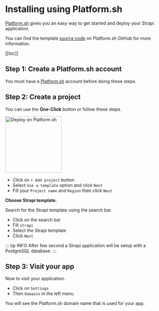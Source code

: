 # Installing using Platform.sh

[Platform.sh](https://platform.sh/) gives you an easy way to get started and deploy your Strapi application.

You can find the template [source code](https://github.com/platformsh-templates/strapi#customizations) on Platform.sh GitHub for more information.

[[toc]]

## Step 1: Create a Platform.sh account

You must have a [Platform.sh](https://console.platform.sh/) account before doing these steps.

## Step 2: Create a project

You can use the **One-Click** button or follow these steps.

<a href="https://console.platform.sh/projects/create-project?template=https://raw.githubusercontent.com/platformsh/template-builder/master/templates/strapi/.platform.template.yaml&utm_content=strapi&utm_source=github&utm_medium=button&utm_campaign=deploy_on_platform">
    <img src="https://platform.sh/images/deploy/lg-blue.svg" alt="Deploy on Platform.sh" width="180px" />
</a>

- Click on `+ Add project` button
- Select `Use a template` option and click `Next`
- Fill your `Project name` and `Region` then click `Next`

**Choose Strapi template.**

Search for the Strapi template using the search bar.

- Click on the search bar
- Fill `strapi`
- Select the Strapi template
- Click `Next`

::: tip INFO
After few second a Strapi application will be setup with a PostgreSQL database.
:::

## Step 3: Visit your app

Now to visit your application.

- Click on `Settings`
- Then `Domains` in the left menu

You will see the Platform.sh domain name that is used for your app.
